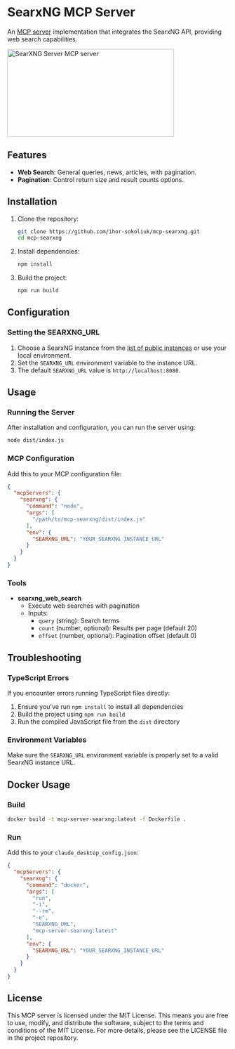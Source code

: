 # SearxNG MCP Server

An [MCP server](https://modelcontextprotocol.io/introduction) implementation that integrates the SearxNG API, providing web search capabilities.

<a href="https://glama.ai/mcp/servers/0j7jjyt7m9"><img width="380" height="200" src="https://glama.ai/mcp/servers/0j7jjyt7m9/badge" alt="SearXNG Server MCP server" /></a>

## Features

- **Web Search**: General queries, news, articles, with pagination.
- **Pagination**: Control return size and result counts options.

## Installation

1. Clone the repository:
   ```bash
   git clone https://github.com/ihor-sokoliuk/mcp-searxng.git
   cd mcp-searxng
   ```

2. Install dependencies:
   ```bash
   npm install
   ```

3. Build the project:
   ```bash
   npm run build
   ```

## Configuration

### Setting the SEARXNG_URL

1. Choose a SearxNG instance from the [list of public instances](https://searx.space/) or use your local environment.
2. Set the `SEARXNG_URL` environment variable to the instance URL.
3. The default `SEARXNG_URL` value is `http://localhost:8080`.

## Usage

### Running the Server

After installation and configuration, you can run the server using:

```bash
node dist/index.js
```

### MCP Configuration

Add this to your MCP configuration file:

```json
{
  "mcpServers": {
    "searxng": {
      "command": "node",
      "args": [
        "/path/to/mcp-searxng/dist/index.js"
      ],
      "env": {
        "SEARXNG_URL": "YOUR_SEARXNG_INSTANCE_URL"
      }
    }
  }
}
```

### Tools

- **searxng_web_search**
  - Execute web searches with pagination
  - Inputs:
    - `query` (string): Search terms
    - `count` (number, optional): Results per page (default 20)
    - `offset` (number, optional): Pagination offset (default 0)

## Troubleshooting

### TypeScript Errors

If you encounter errors running TypeScript files directly:
1. Ensure you've run `npm install` to install all dependencies
2. Build the project using `npm run build`
3. Run the compiled JavaScript file from the `dist` directory

### Environment Variables

Make sure the `SEARXNG_URL` environment variable is properly set to a valid SearxNG instance URL.

## Docker Usage

### Build

```bash
docker build -t mcp-server-searxng:latest -f Dockerfile .
```

### Run

Add this to your `claude_desktop_config.json`:

```json
{
  "mcpServers": {
    "searxng": {
      "command": "docker",
      "args": [
        "run",
        "-i",
        "--rm",
        "-e",
        "SEARXNG_URL",
        "mcp-server-searxng:latest"
      ],
      "env": {
        "SEARXNG_URL": "YOUR_SEARXNG_INSTANCE_URL"
      }
    }
  }
}
```

## License

This MCP server is licensed under the MIT License. This means you are free to use, modify, and distribute the software, subject to the terms and conditions of the MIT License. For more details, please see the LICENSE file in the project repository.
